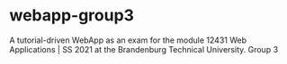 # webapp-group3
A tutorial-driven WebApp as an exam for the module 12431 Web Applications | SS 2021 at the Brandenburg Technical University. Group 3
